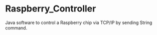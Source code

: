 Raspberry_Controller
====================

Java software to control a Raspberry chip via TCP/IP by sending String command.
